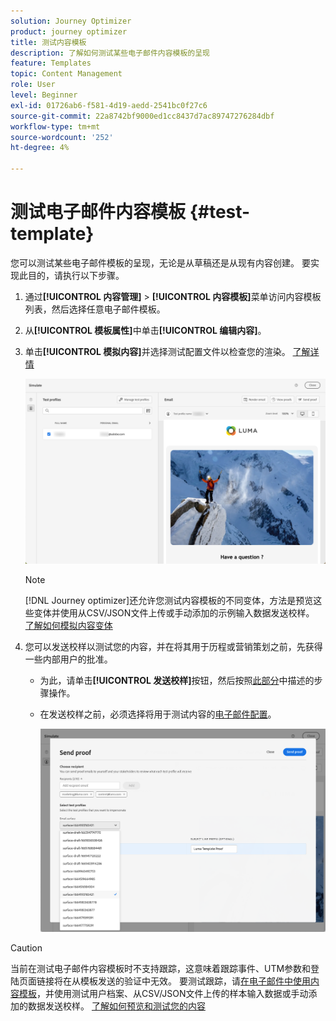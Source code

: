 ```yaml
---
solution: Journey Optimizer
product: journey optimizer
title: 测试内容模板
description: 了解如何测试某些电子邮件内容模板的呈现
feature: Templates
topic: Content Management
role: User
level: Beginner
exl-id: 01726ab6-f581-4d19-aedd-2541bc0f27c6
source-git-commit: 22a8742bf9000ed1cc8437d7ac89747276284dbf
workflow-type: tm+mt
source-wordcount: '252'
ht-degree: 4%

---
```


# 测试电子邮件内容模板 {#test-template}

您可以测试某些电子邮件模板的呈现，无论是从草稿还是从现有内容创建。 要实现此目的，请执行以下步骤。

1. 通过&#x200B;**[!UICONTROL 内容管理]** > **[!UICONTROL 内容模板]**&#x200B;菜单访问内容模板列表，然后选择任意电子邮件模板。

1. 从&#x200B;**[!UICONTROL 模板属性]**&#x200B;中单击&#x200B;**[!UICONTROL 编辑内容]**。

1. 单击&#x200B;**[!UICONTROL 模拟内容]**&#x200B;并选择测试配置文件以检查您的渲染。 [了解详情](../content-management/preview-test.md)

   ![](assets/content-template-stimulate.png)

   >[!NOTE]
   >
   >[!DNL Journey optimizer]还允许您测试内容模板的不同变体，方法是预览这些变体并使用从CSV/JSON文件上传或手动添加的示例输入数据发送校样。 [了解如何模拟内容变体](../test-approve/simulate-sample-input.md)

1. 您可以发送校样以测试您的内容，并在将其用于历程或营销策划之前，先获得一些内部用户的批准。

   * 为此，请单击&#x200B;**[!UICONTROL 发送校样]**&#x200B;按钮，然后按照[此部分](../content-management/proofs.md)中描述的步骤操作。

   * 在发送校样之前，必须选择将用于测试内容的[电子邮件配置](../configuration/channel-surfaces.md)。

     ![](assets/content-template-stimulate-proof-surface.png)

>[!CAUTION]
>
>当前在测试电子邮件内容模板时不支持跟踪，这意味着跟踪事件、UTM参数和登陆页面链接将在从模板发送的验证中无效。 要测试跟踪，请[在电子邮件中使用内容模板](../email/use-email-templates.md)，并使用测试用户档案、从CSV/JSON文件上传的样本输入数据或手动添加的数据发送校样。 [了解如何预览和测试您的内容](../content-management/preview-test.md)
